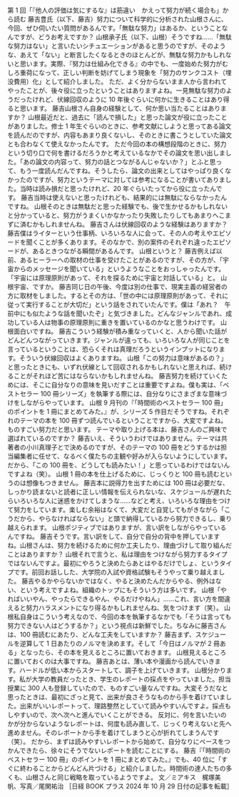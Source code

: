 ###

第 1 回「『他人の評価は気にするな』は筋違い　かえって努力が続く場合も」から読む
藤吉豊氏（以下、藤吉）努力について科学的に分析された山根さんに、今回、ぜひ伺いたい質問があるんです。「無駄な努力」はあるか、ということなんですが、どうお考えですか？
山根承子氏（以下、山根）そうですね……「無駄な努力はない」と言いたいシチュエーションがあると思うのですが、そのような、あえて「ない」と断言したくなるときのほとんどが、無駄な努力かもしれないと思います。実際、『努力は仕組み化できる』の中でも、一度始めた努力がむしろ重荷になって、正しい判断を妨げてしまう現象を「努力のサンクコスト（埋没費用）化」として紹介しました。
ただ、よく分からないまま人から言われてやったことが、後々役に立ったということはありますよね。一見無駄な努力のようだったけれど、伏線回収のように 10 年後ぐらいに何かに生きることはあり得ると思います。
藤吉山根さん自身の経験として、何か思い当たることはありますか？
山根最近だと、過去に「読んで損した」と思った論文が役に立ったことがありました。修士 1 年生ぐらいのときに、参考文献にしようと思ってある論文を読んだのですが、内容もあまり良くないし、そのときに書こうとしていた論文とも合わなくて使えなかったんです。
ただ今回の本の構想段階のときに、努力という切り口で何を書けるだろうかと考えているなかでその論文を思い出しました。「あの論文の内容って、努力の話とつながるんじゃないか？」とふと思って、もう一度読んだんですね。そうしたら、論文の出来としてはやっぱり良くなかったのですが、努力というテーマに対しては参考になることが書いてありました。当時は読み損だと思ったけれど、20 年ぐらいたってから役に立ったんです。
藤吉当時は使えないと思ったけれども、結果的には無駄にならなかったんですね。
山根そのときは無駄だと思った経験でも、後で生かせるかもしれないと分かっていると、努力がうまくいかなかったり失敗したりしてもあまりへこまずに済むかもしれませんね。
藤吉さんは伏線回収のような経験はありますか？
藤吉僕はライターという仕事柄、いろいろな人に会って、その人の考えやエピソードを聞くことが多くあります。そのなかで、別の案件のそれぞれ違ったエピソードが、あるときつながる瞬間があるんです。
山根というと？
藤吉例えば以前、あるヒーラーへの取材の仕事を受けたことがあるのですが、その方が、「宇宙からのメッセージを聞いている」というようなことをおっしゃったんです。「宇宙には原理原則があって、それを探るために宇宙と対話している」と。
山根宇宙、ですか。
藤吉同じ日の午後、今度は別の仕事で、現実主義の経営者の方に取材をしました。するとその方は、「世の中には原理原則があって、それに従って実行することが大切だ」という話をされていたんです。僕は「あれ？　午前中にも似たような話を聞いたぞ」と気づきました。どんなジャンルであれ、成功している人は物事の原理原則に重きを置いているのかなと思うわけです。
山根面白いですね。
藤吉こういう経験が積み重なっていくと、人から聞いた話がどんどんつながっていきます。ジャンルが違っても、いろいろな人が同じことを言っているということは、恐らくそれは真理だろうというインプットになります。そういう伏線回収はよくありますね。
山根「この努力は意味があるの？」と思ったときにも、いずれ伏線として回収されるかもしれないと思えれば、続けることがそれほど苦にはならないかもしれませんね。
藤吉努力を続けていくためには、そこに自分なりの意味を見いだすことは重要ですよね。僕も実は、「ベストセラー 100 冊シリーズ」を執筆する際には、自分なりにさまざまな意味づけをしながらやっています。
山根 9 月刊の『「時間術のベストセラー 100 冊」のポイントを 1 冊にまとめてみた。』が、シリーズ 5 作目だそうですね。それぞれのテーマの本を 100 冊ずつ読んでいるということですから、大変ですよね。ものすごい努力だと思います。
テーマや取り上げる本は、藤吉さんのご興味で選ばれているのですか？
藤吉いえ、そういうわけではありません。テーマは共著者の小川真理子とで決めるのですが、そのテーマの 100 冊をどうするかは担当編集者に任せて、なるべく僕たちの主観や好みが入らないようにしています。だから、「この 100 冊を、どうしても読みたい！」と思っているわけではないんですよね（笑）。
山根 1 冊の本を仕上げるために、じっくりと 100 冊も読むというのは想像もつきません。
藤吉本に説得力を出すためには 100 冊は必要だな、しっかり読まないと読者に正しい情報を伝えられないな、スケジュールが遅れたらいろいろな人に迷惑をかけてしまうな……などと考え、いろいろな理由をつけて努力をしています。楽しむ余裕はなくて、大変だと自覚してもがきながら「こうだから、やらなければならない」と頭で納得しているから努力できるし、乗り越えられます。
山根ポジティブではありますが、言い訳をしながらやっているんですね。
藤吉そうです。言い訳をして、自分で自分の背中を押していますね。山根さんは、努力を続けるために何か工夫したり、理由づけして取り組んだことはありますか？
山根それで言うと、私は理由をつけながら努力するタイプではないんですよ。最初にやろうと決めたらあとはやるだけでしょ、というタイプです。前回お話しした、大学院の入試や資格試験もそうやって乗り越えました。
藤吉やるかやらないかではなく、やると決めたんだからやる、例外はない、という考えですよね。組織のトップにもそういう方は多いです。
山根「やればいいやん、やったらできるやん、やるだけやねん」……これ、言い方を間違えると努力ハラスメントになり得るかもしれませんね、気をつけます（笑）。
山根私自身はこういう考えなので、今回の本を執筆するなかでも「そうは言っても努力できない人はどうするか？」という視点は新鮮でした。ちなみに藤吉さんは、100 冊読むにあたり、どんな工夫をしていますか？
藤吉まず、スケジュールを逆算して 1 日あたりのノルマを決めます。そして「今日はノルマが 2 冊ある」となったら、その本を見えるところに置いておきます。
山根見えるところに置いておくのは大事ですね。
藤吉あとは、薄い本や漫画から読んでいきます。ハードルが低い本からスタートして、調子を上げていきます。
山根分かります。私が大学の教員だったとき、学生のレポートの採点をやっていました。担当授業に 300 人も登録していたので、ものすごい量なんですね。大変そうだなと思ったときは、最初にざっと見て、出来が良さそうなものから手を着けていました。出来がいいレポートって、理路整然としていて読みやすいんですよ。採点もしやすいので、次へ次へと進んでいくことができる。
反対に、何を言いたいのかが分からないようなレポートは、何度も読み直して、じっくり考えないと先へ進めません。そのレポートから手を着けてしまうと心が折れてしまうんです（笑）。
だから、まずは読みやすいレポートから始めて、自分なりにペースをつかんできたら、徐々にそうでないレポートを読むことにする。
藤吉『「時間術のベストセラー 100 冊」のポイントを 1 冊にまとめてみた。』でも、40 位に「すぐに終わることからどんどん片づける」と紹介しました。時間術の達人たちの多くも、山根さんと同じ戦略を取っているようですよ。
文／ミアキス　梶塚美帆、写真／尾関祐治
［日経 BOOK プラス 2024 年 10 月 29 日付の記事を転載］
